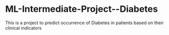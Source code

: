 # ML-Intermediate-Project--Diabetes
This is a project to predict occurrence of Diabetes in patients based on their clinical indicators
